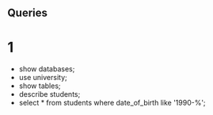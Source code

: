 ## Queries
# 1
- show databases;
- use university;
- show tables;
- describe students;
- select *
  from students 
  where date_of_birth
  like '1990-%';
  